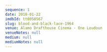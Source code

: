 ```yaml
---
sequence: 1
date: 2018-01-22
imdbId: tt0058567
slug: blood-and-black-lace-1964
venue: Alamo Drafthouse Cinema - One Loudoun
venueNotes: null
medium: null
mediumNotes: null
---
```


